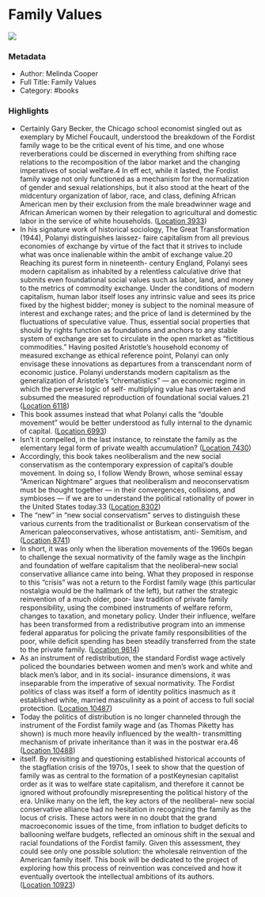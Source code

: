 # Family Values

![](https://m.media-amazon.com/images/I/81oIoS4roAL._SY160.jpg)

### Metadata

- Author: Melinda Cooper
- Full Title: Family Values
- Category: #books

### Highlights

- Certainly Gary Becker, the Chicago school economist singled out as exemplary by Michel Foucault, understood the breakdown of the Fordist family wage to be the critical event of his time, and one whose reverberations could be discerned in everything from shifting race relations to the recomposition of the labor market and the changing imperatives of social welfare.4 In eff ect, while it lasted, the Fordist family wage not only functioned as a mechanism for the normalization of gender and sexual relationships, but it also stood at the heart of the midcentury organization of labor, race, and class, defining African American men by their exclusion from the male breadwinner wage and African American women by their relegation to agricultural and domestic labor in the service of white households. ([Location 3933](https://readwise.io/to_kindle?action=open&asin=B071WNQPL1&location=3933))
- In his signature work of historical sociology, The Great Transformation (1944), Polanyi distinguishes laissez- faire capitalism from all previous economies of exchange by virtue of the fact that it strives to include what was once inalienable within the ambit of exchange value.20 Reaching its purest form in nineteenth- century England, Polanyi sees modern capitalism as inhabited by a relentless calculative drive that submits even foundational social values such as labor, land, and money to the metrics of commodity exchange. Under the conditions of modern capitalism, human labor itself loses any intrinsic value and sees its price fixed by the highest bidder; money is subject to the nominal measure of interest and exchange rates; and the price of land is determined by the fluctuations of speculative value. Thus, essential social properties that should by rights function as foundations and anchors to any stable system of exchange are set to circulate in the open market as “fictitious commodities.” Having posited Aristotle’s household economy of measured exchange as ethical reference point, Polanyi can only envisage these innovations as departures from a transcendant norm of economic justice. Polanyi understands modern capitalism as the generalization of Aristotle’s “chrematistics” — an economic regime in which the perverse logic of self- multiplying value has overtaken and subsumed the measured reproduction of foundational social values.21 ([Location 6118](https://readwise.io/to_kindle?action=open&asin=B071WNQPL1&location=6118))
- This book assumes instead that what Polanyi calls the “double movement” would be better understood as fully internal to the dynamic of capital. ([Location 6993](https://readwise.io/to_kindle?action=open&asin=B071WNQPL1&location=6993))
- Isn’t it compelled, in the last instance, to reinstate the family as the elementary legal form of private wealth accumulation? ([Location 7430](https://readwise.io/to_kindle?action=open&asin=B071WNQPL1&location=7430))
- Accordingly, this book takes neoliberalism and the new social conservatism as the contemporary expression of capital’s double movement. In doing so, I follow Wendy Brown, whose seminal essay “American Nightmare” argues that neoliberalism and neoconservatism must be thought together — in their convergences, collisions, and symbioses — if we are to understand the political rationality of power in the United States today.33 ([Location 8302](https://readwise.io/to_kindle?action=open&asin=B071WNQPL1&location=8302))
- The “new” in “new social conservatism” serves to distinguish these various currents from the traditionalist or Burkean conservatism of the American paleoconservatives, whose antistatism, anti- Semitism, and ([Location 8741](https://readwise.io/to_kindle?action=open&asin=B071WNQPL1&location=8741))
- In short, it was only when the liberation movements of the 1960s began to challenge the sexual normativity of the family wage as the linchpin and foundation of welfare capitalism that the neoliberal–new social conservative alliance came into being. What they proposed in response to this “crisis” was not a return to the Fordist family wage (this particular nostalgia would be the hallmark of the left), but rather the strategic reinvention of a much older, poor- law tradition of private family responsibility, using the combined instruments of welfare reform, changes to taxation, and monetary policy. Under their influence, welfare has been transformed from a redistributive program into an immense federal apparatus for policing the private family responsibilities of the poor, while deficit spending has been steadily transferred from the state to the private family. ([Location 9614](https://readwise.io/to_kindle?action=open&asin=B071WNQPL1&location=9614))
- As an instrument of redistribution, the standard Fordist wage actively policed the boundaries between women and men’s work and white and black men’s labor, and in its social- insurance dimensions, it was inseparable from the imperative of sexual normativity. The Fordist politics of class was itself a form of identity politics inasmuch as it established white, married masculinity as a point of access to full social protection. ([Location 10487](https://readwise.io/to_kindle?action=open&asin=B071WNQPL1&location=10487))
- Today the politics of distribution is no longer channeled through the instrument of the Fordist family wage and (as Thomas Piketty has shown) is much more heavily influenced by the wealth- transmitting mechanism of private inheritance than it was in the postwar era.46 ([Location 10488](https://readwise.io/to_kindle?action=open&asin=B071WNQPL1&location=10488))
- itself. By revisiting and questioning established historical accounts of the stagflation crisis of the 1970s, I seek to show that the question of family was as central to the formation of a postKeynesian capitalist order as it was to welfare state capitalism, and therefore it cannot be ignored without profoundly misrepresenting the political history of the era. Unlike many on the left, the key actors of the neoliberal– new social conservative alliance had no hesitation in recognizing the family as the locus of crisis. These actors were in no doubt that the grand macroeconomic issues of the time, from inflation to budget deficits to ballooning welfare budgets, reflected an ominous shift in the sexual and racial foundations of the Fordist family. Given this assessment, they could see only one possible solution: the wholesale reinvention of the American family itself. This book will be dedicated to the project of exploring how this process of reinvention was conceived and how it eventually overtook the intellectual ambitions of its authors. ([Location 10923](https://readwise.io/to_kindle?action=open&asin=B071WNQPL1&location=10923))
